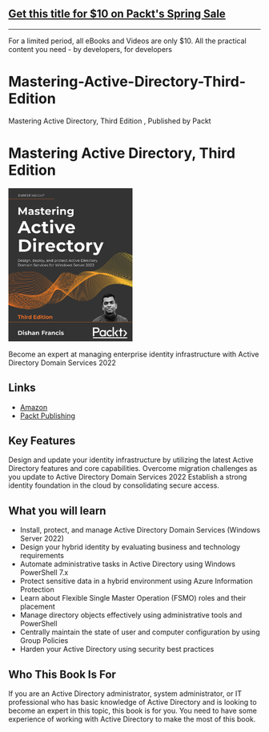 ## [Get this title for $10 on Packt's Spring Sale](https://www.packt.com/B17440?utm_source=github&utm_medium=packt-github-repo&utm_campaign=spring_10_dollar_2022)
-----
For a limited period, all eBooks and Videos are only $10. All the practical content you need \- by developers, for developers

# Mastering-Active-Directory-Third-Edition
Mastering Active Directory, Third Edition , Published by Packt

# Mastering Active Directory, Third Edition
[<img src="./.other/cover.png" width="248">](https://www.amazon.com/Mastering-Active-Directory-protect-Services/dp/1801070393/ref=sr_1_3?keywords=dishan+francis&qid=1638187369&sr=8-3)

Become an expert at managing enterprise identity infrastructure with Active Directory Domain Services 2022
## Links

* [Amazon](https://www.amazon.com/Mastering-Active-Directory-protect-Services/dp/1801070393/ref=sr_1_3?keywords=dishan+francis&qid=1638187369&sr=8-3)
* [Packt Publishing](https://www.packtpub.com/product/mastering-active-directory-third-edition/9781801070393)

## Key Features
Design and update your identity infrastructure by utilizing the latest Active Directory features and core capabilities.
Overcome migration challenges as you update to Active Directory Domain Services 2022
Establish a strong identity foundation in the cloud by consolidating secure access.

## What you will learn
- Install, protect, and manage Active Directory Domain Services (Windows Server 2022)
- Design your hybrid identity by evaluating business and technology requirements
- Automate administrative tasks in Active Directory using Windows PowerShell 7.x
- Protect sensitive data in a hybrid environment using Azure Information Protection
- Learn about Flexible Single Master Operation (FSMO) roles and their placement
- Manage directory objects effectively using administrative tools and PowerShell
- Centrally maintain the state of user and computer configuration by using Group Policies
- Harden your Active Directory using security best practices

## Who This Book Is For
If you are an Active Directory administrator, system administrator, or IT professional who has basic knowledge of Active Directory and is looking to become an expert in this topic, this book is for you.
You need to have some experience of working with Active Directory to make the most of this book.



